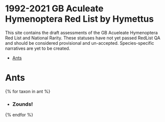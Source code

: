 # 1992-2021 GB Aculeate Hymenoptera Red List by Hymettus
This site contains the draft assessments of the GB Acueleate Hymenoptera Red List and National Rarity. These statuses have not yet passed RedList QA and should be considered provisional and un-accepted. Species-specific narratives are yet to be created.

- [Ants](/ant/Cardiocondyla-britteni-iso.-Bolton-2019.md)


# Ants

{% for taxon in ant %}
 
<ul>
 
<li>
    <h3>
        Zounds!
    </h3>
</li>
 
</ul>{% endfor %}